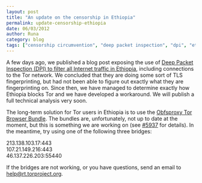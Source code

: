 ```yaml
---
layout: post
title: "An update on the censorship in Ethiopia"
permalink: update-censorship-ethiopia
date: 06/03/2012
author: Runa
category: blog
tags: ["censorship circumvention", "deep packet inspection", "dpi", "ethiopia", "internet censorship", "tor blocked"]
---
```


A few days ago, we published a blog post exposing the use of [Deep Packet Inspection (DPI) to filter all Internet traffic in Ethiopia](https://blog.torproject.org/blog/ethiopia-introduces-deep-packet-inspection), including connections to the Tor network. We concluded that they are doing some sort of TLS fingerprinting, but had not been able to figure out exactly what they are fingerprinting on. Since then, we have managed to determine exactly how Ethiopia blocks Tor and we have developed a workaround. We will publish a full technical analysis very soon.

The long-term solution for Tor users in Ethiopia is to use the [Obfsproxy Tor Browser Bundle](https://www.torproject.org/projects/obfsproxy). The bundles are, unfortunately, not up to date at the moment, but this is something we are working on (see [#5937](https://trac.torproject.org/projects/tor/ticket/5937) for details). In the meantime, try using one of the following three bridges:

213.138.103.17:443  
107.21.149.216:443  
46.137.226.203:55440

If the bridges are not working, or you have questions, send an email to [help@rt.torproject.org](mailto:help@rt.torproject.org).

